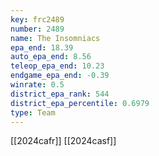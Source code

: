 ```yaml
---
key: frc2489
number: 2489
name: The Insomniacs
epa_end: 18.39
auto_epa_end: 8.56
teleop_epa_end: 10.23
endgame_epa_end: -0.39
winrate: 0.5
district_epa_rank: 544
district_epa_percentile: 0.6979
type: Team
---
```

[[2024cafr]]
[[2024casf]]
